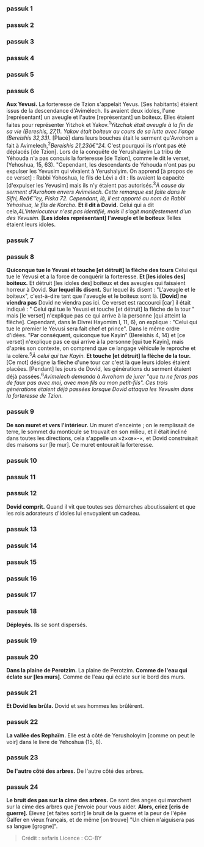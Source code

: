 
### passuk 1

### passuk 2

### passuk 3

### passuk 4

### passuk 5

### passuk 6
<b>Aux Yevusi.</b> La forteresse de Tzion s'appelait Yevus. [Ses habitants] étaient issus de la descendance d'Avimélech. Ils avaient deux idoles, l'une [représentant] un aveugle et l'autre [représentant] un boiteux. Elles étaient faites pour représenter Yitzhok et Yakov.<sup>1</sup><i class="footnote">Yitzchak était aveugle à la fin de sa vie (Bereshis, 27,1). Yakov était boiteux au cours de sa lutte avec l'ange (Bereishis 32,33).</i> [Placé] dans leurs bouches était le serment qu'Avrohom a fait à Avimelech,<sup>2</sup><i class="footnote">Bereishis 21,23â€"24.</i> C'est pourquoi ils n'ont pas été déplacés [de Tzion]. Lors de la conquête de Yerushalayim La tribu de Yéhouda n'a pas conquis la forteresse [de Tzion], comme le dit le verset, (Yehoshua, 15, 63). "Cependant, les descendants de Yehouda n'ont pas pu expulser les Yevusim qui vivaient à Yerushalyim. On apprend [à propos de ce verset] : Rabbi Yohoshua, le fils de Lévi a dit : Ils avaient la capacité [d'expulser les Yevusim] mais ils n'y étaient pas autorisés.<sup>3</sup><i class="footnote">À cause du serment d'Avrohom envers Avimelech. Cette remarque est faite dans le Sifri, Reâ€™ey, Piska 72. Cependant, là, il est apporté au nom de Rabbi Yehoshua, le fils de Korcho.</i>
<b>Et il dit à Dovid.</b> Celui qui a dit cela,</sup>4</sup><i class="footnote">L'interlocuteur n'est pas identifié, mais il s'agit manifestement d'un des Yevusim.</i>
<b>[Les idoles représentant] l'aveugle et le boiteux</b> Telles étaient leurs idoles.

### passuk 7

### passuk 8
<b>Quiconque tue le Yevusi et touche [et détruit] la flèche des tours</b> Celui qui tue le Yevusi et a la force de conquérir la forteresse.
<b>Et [les idoles des] boiteux.</b> Et détruit [les idoles des] boiteux et des aveugles qui faisaient horreur à Dovid.
<b>Sur lequel ils disent.</b> Sur lequel ils disent : "L'aveugle et le boiteux", c'est-à-dire tant que l'aveugle et le boiteux sont là.
<b>[Dovid] ne viendra pas</b> Dovid ne viendra pas ici. Ce verset est raccourci [car] il était indiqué : " Celui qui tue le Yevusi et touche [et détruit] la flèche de la tour " mais [le verset] n'explique pas ce qui arrive à la personne [qui atteint la flèche]. Cependant, dans le Divrei Hayomim I, 11, 6), on explique : "Celui qui tue le premier le Yevusi sera fait chef et prince". Dans le même ordre d'idées. "Par conséquent, quiconque tue Kayin" (Bereishis 4, 14) et [ce verset] n'explique pas ce qui arrive à la personne [qui tue Kayin], mais d'après son contexte, on comprend que ce langage véhicule le reproche et la colère.<sup>5</sup><i class="footnote">À celui qui tue Kayin.</i>
<b>Et touche [et détruit] la flèche de la tour.</b> [Ce mot] désigne la flèche d'une tour car c'est là que leurs idoles étaient placées. [Pendant] les jours de Dovid, les générations du serment étaient déjà passées.<sup>6</sup><i class="footnote">Avimelech demanda à Avrohom de jurer "que tu ne feras pas de faux pas avec moi, avec mon fils ou mon petit-fils". Ces trois générations étaient déjà passées lorsque Dovid attaqua les Yevusim dans la forteresse de Tzion.</i>

### passuk 9
<b>De son muret et vers l'intérieur.</b> Un muret d'enceinte ; on le remplissait de terre, le sommet du monticule se trouvait en son milieu, et il était incliné dans toutes les directions, cela s'appelle un <span>×ž×œ×-×</span>, et Dovid construisait des maisons sur [le mur]. Ce muret entourait la forteresse.

### passuk 10

### passuk 11

### passuk 12
<b>Dovid comprit.</b> Quand il vit que toutes ses démarches aboutissaient et que les rois adorateurs d'idoles lui envoyaient un cadeau.

### passuk 13

### passuk 14

### passuk 15

### passuk 16

### passuk 17

### passuk 18
<b>Déployés.</b> Ils se sont dispersés.

### passuk 19

### passuk 20
<b>Dans la plaine de Perotzim.</b> La plaine de Perotzim.
<b>Comme de l'eau qui éclate sur [les murs].</b> Comme de l'eau qui éclate sur le bord des murs.

### passuk 21
<b>Et Dovid les brûla.</b> Dovid et ses hommes les brûlèrent.

### passuk 22
<b>La vallée des Rephaïm.</b> Elle est à côté de Yerusholoyim [comme on peut le voir] dans le livre de Yehoshua (15, 8).

### passuk 23
<b>De l'autre côté des arbres.</b> De l'autre côté des arbres.

### passuk 24
<b>Le bruit des pas sur la cime des arbres.</b> Ce sont des anges qui marchent sur la cime des arbres que j'envoie pour vous aider.
<b>Alors, criez [cris de guerre].</b> Élevez [et faites sortir] le bruit de la guerre et la peur de l'épée Galfer en vieux français, et de même [on trouve] "Un chien n'aiguisera pas sa langue [grogne]".

>Crédit : sefaris
>Licence : CC-BY